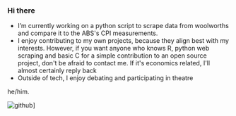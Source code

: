 ### Hi there



- I’m currently working on a python script to scrape data from woolworths and compare it to the ABS's CPI measurements.
- I enjoy contributing to my own projects, because they align best with my interests. However, if you want anyone who knows R, python web scraping and basic C for a simple contribution to an open source project, don't be afraid to contact me. If it's economics related, I'll almost certainly reply back
- Outside of tech, I enjoy debating and participating in theatre

he/him.

![github](https://img.shields.io/badge/GitHub-000000?style=for-the-badge&logo=GitHub&logoColor=white)]

